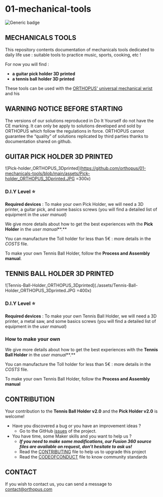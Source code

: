 # 01-mechanical-tools

![Generic badge](https://img.shields.io/badge/CE_Mark-NO-critical.svg)

## MECHANICALS TOOLS

This repository contents documentation of mechanicals tools dedicated to daily life use : suitable tools to practice music, sports, cooking, etc !

For now you will find : 

- **a guitar pick holder 3D printed**
- **a tennis ball holder 3D printed** 

These tools can be used with the [ORTHOPUS' universal mechanical wrist](https://github.com/orthopus/01-wrist) and his 



## WARNING NOTICE BEFORE STARTING

The versions of our solutions reproduced in Do It Yourself do not have the CE marking. It can only be apply to solutions developed and sold by ORTHOPUS which follow the regulations in force.
ORTHOPUS cannot guarantee the “quality” of solutions replicated by third parties thanks to documentation shared on github.



## GUITAR PICK HOLDER 3D PRINTED

![Pick-holder_ORTHOPUS_3Dprinted](https://github.com/orthopus/01-mechanicals-tools/blob/main/assets/Pick-holder_ORTHOPUS_3Dprinted.JPG =300x)

### D.I.Y Level **⭐**

**Required devices** : To make your own Pick Holder, we will need a 3D printer, a guitar pick, and some basics screws (you will find a detailed list of equipment in the *user manual*)

We give more details about how to get the best experiences with the **Pick Holder** in the *user manual***.**

You can manufacture the Toll holder for less than 5€ : more details in the *COSTS* file.

To make your own Tennis Ball Holder, follow the **Process and Assembly manual**.



## TENNIS BALL HOLDER 3D PRINTED

![Tennis-Ball-Holder_ORTHOPUS_3Dprinted](./assets/Tennis-Ball-Holder_ORTHOPUS_3Dprinted.JPG =400x)

### D.I.Y Level **⭐**

**Required devices** : To make your own Tennis Ball Holder, we will need a 3D printer, a metal saw, and some basics screws (you will find a detailed list of equipment in the *user manual*)

### How to make your own 

We give more details about how to get the best experiences with the **Tennis Ball Holder** in the *user manual***.**

You can manufacture the Toll holder for less than 5€ : more details in the *COSTS* file.

To make your own Tennis Ball Holder, follow the **Process and Assembly manual**



## CONTRIBUTION

Your contribution to the **Tennis Ball Holder v2.0** and the **Pick Holder v2.0** is welcome!

* Have you discovered a bug or you have an improvement ideas ?
  * Go to the GitHub [issues](https://github.com/orthopus/01-mechanicals-tools/issues) of the project.
* You have time, some Maker skills and you want to help us ?
  * ***If you need to make some modifications, our Fusion 360 source files are available on request, don’t hesitate to ask us!***
  * Read the [CONTRIBUTING](CONTRIBUTING‧md) file to help us to upgrade this project
  * Read the [CODEOFCONDUCT](CODEOFCONDUCT‧md) file to know community standards



## CONTACT

If you wish to contact us, you can send a message to contact@orthopus.com
